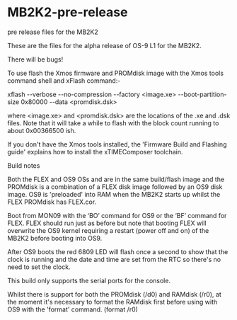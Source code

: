# MB2K2-pre-release
 pre release files for the MB2K2

These are the files for the alpha release of OS-9 L1 for the MB2K2.

There will be bugs!


To use flash the Xmos firmware and PROMdisk image with the Xmos tools command shell and xFlash command:-

xflash --verbose --no-compression --factory <image.xe> --boot-partition-size 0x80000 --data <promdisk.dsk>

where <image.xe> and <promdisk.dsk> are the locations of the .xe and .dsk files. Note that it will take a while to flash with the block count running to about 0x00366500 ish.

If you don't have the Xmos tools installed, the 'Firmware Build and Flashing guide' explains how to install the xTIMEComposer toolchain.


Build notes

Both the FLEX and OS9 OSs and are in the same build/flash image and the PROMdisk is a combination of a FLEX disk image followed by an OS9 disk image. OS9 is 'preloaded' into RAM when the MB2K2 starts up whilst the FLEX PROMdisk has FLEX.cor.

Boot from MON09 with the ‘BO’ command for OS9 or the ‘BF’ command for FLEX. FLEX should run just as before but note that booting FLEX will overwrite the OS9 kernel requiring a restart (power off and on) of the MB2K2 before booting into OS9.

After OS9 boots the red 6809 LED will flash once a second to show that the clock is running and the date and time are set from the RTC so there's no need to set the clock.

This build only supports the serial ports for the console.

Whilst there is support for both the PROMdisk (/d0) and RAMdisk (/r0), at the moment it's necessary to format the RAMdisk first before using with OS9 with the 'format' command.  (format /r0)





